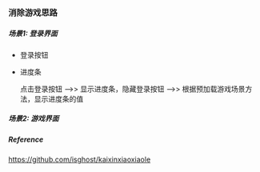 ### 消除游戏思路

##### 场景1: 登录界面

* 登录按钮

* 进度条

  点击登录按钮  -->> 显示进度条，隐藏登录按钮 -->> 根据预加载游戏场景方法，显示进度条的值

##### 场景2: 游戏界面



##### Reference

https://github.com/isghost/kaixinxiaoxiaole

